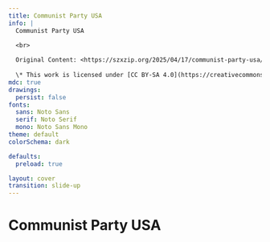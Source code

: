```yaml
---
title: Communist Party USA
info: |
  Communist Party USA
  
  <br>

  Original Content: <https://szxzip.org/2025/04/17/communist-party-usa/>
  
  \* This work is licensed under [CC BY-SA 4.0](https://creativecommons.org/licenses/by-sa/4.0/).
mdc: true
drawings:
  persist: false
fonts:
  sans: Noto Sans
  serif: Noto Serif
  mono: Noto Sans Mono
theme: default
colorSchema: dark

defaults:
  preload: true

layout: cover
transition: slide-up
---
```


# Communist Party USA

